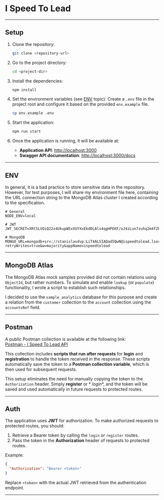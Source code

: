 # I Speed To Lead

---

## Setup

1. Clone the repository:
   ```bash
   git clone <repository-url>
   ```

2. Go to the project directory:
   ```bash
   cd <project-dir>
   ```

3. Install the dependencies:
   ```bash
   npm install
   ```

4. Set the environment variables (see [ENV](#env) topic):
   Create a `.env` file in the project root and configure it based on the provided `env.example` file.

   ```bash
   cp env.example .env
   ```

5. Start the application:
   ```bash
   npm run start
   ```

6. Once the application is running, it will be available at:
    - **Application API**: [http://localhost:3000](http://localhost:3000)
    - **Swagger API documentation**: [http://localhost:3000/docs](http://localhost:3000/docs)

---

## ENV

In general, it is a bad practice to store sensitive data in the repository. However, for test purposes, I will share my
environment file here, containing the URL connection string to the MongoDB Atlas cluster I created according to the
specification.

```dotenv
# General
NODE_ENV=local

# JWT
JWT_SECRET=XRt5LVOiQ22x4UkupW5xXUYXxEkdDLAls4qgHPEKF/oJ4zLun7zuhq2m4fZ8OagZVdtQL6nuLbP2pEZVkTyRjQ==

# MongoDB
MONGO_URL=mongodb+srv://stanislavdvp:LiT4ALSIAQad5QwN@ispeedtolead.lsorzbn.mongodb.net/sample_analytics?retryWrites=true&w=majority&appName=ispeedtolead
```

---

## MongoDB Atlas

The MongoDB Atlas mock samples provided did not contain relations using `ObjectId`, but rather numbers. To simulate and
enable `lookup` (or `populate`) functionality, I wrote a script to establish such relationships.

I decided to use the `sample_analytics` database for this purpose and create a relation from the `customer` collection
to the `account` collection using the `accountsRef` field.

---

## Postman

A public Postman collection is available at the following link:  
[Postman - I Speed To Lead API](https://www.postman.com/navigation-participant-86042138/ispeedtolead/request/xq457yl/i-speed-to-lead-api?action=share&creator=0&ctx=documentation)

This collection includes **scripts that run after requests** for **login** and **registration** to handle the token
received in the response. These scripts automatically save the token to a **Postman collection variable**, which is then
used for subsequent requests.

This setup eliminates the need for manually copying the token to the `Authorization` header. Simply **register** or *
*login**, and the token will be saved and used automatically in future requests to protected routes.

---

## Auth

The application uses **JWT** for authorization. To make authorized requests to protected routes, you should:

1. Retrieve a Bearer token by calling the `login` or `register` routes.
2. Pass the token in the **Authorization** header of requests to protected routes.

Example:

```json
{
  "Authorization": "Bearer <token>"
}
```

Replace `<token>` with the actual JWT retrieved from the authentication endpoint.

---